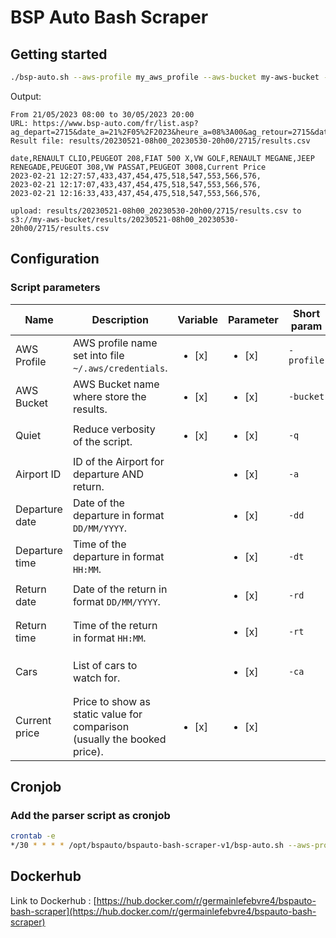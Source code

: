 # BSP Auto Bash Scraper

## Getting started
```bash
./bsp-auto.sh --aws-profile my_aws_profile --aws-bucket my-aws-bucket --quiet --airport '3715' --departure-date '21/05/2023' --departure-time '08:00' --return-date '30/05/2023' --return-time '20:00' --cars "RENAULT CLIO,PEUGEOT 208,FIAT 500 X,VW GOLF,RENAULT MEGANE,JEEP RENEGADE,PEUGEOT 308,VW PASSAT,PEUGEOT 3008"
```

Output:
```raw
From 21/05/2023 08:00 to 30/05/2023 20:00
URL: https://www.bsp-auto.com/fr/list.asp?ag_depart=2715&date_a=21%2F05%2F2023&heure_a=08%3A00&ag_retour=2715&date_d=30%2F05%2F2023&heure_d=20%3A00&chkage=1&age=25
Result file: results/20230521-08h00_20230530-20h00/2715/results.csv

date,RENAULT CLIO,PEUGEOT 208,FIAT 500 X,VW GOLF,RENAULT MEGANE,JEEP RENEGADE,PEUGEOT 308,VW PASSAT,PEUGEOT 3008,Current Price
2023-02-21 12:27:57,433,437,454,475,518,547,553,566,576,
2023-02-21 12:17:07,433,437,454,475,518,547,553,566,576,
2023-02-21 12:16:33,433,437,454,475,518,547,553,566,576,

upload: results/20230521-08h00_20230530-20h00/2715/results.csv to s3://my-aws-bucket/results/20230521-08h00_20230530-20h00/2715/results.csv
```



## Configuration

### Script parameters

| Name           | Description                                                              | Variable               | Parameter              | Short param | Long param         | Default value    | Example                             |
|----------------|--------------------------------------------------------------------------|------------------------|------------------------|-------------|--------------------|------------------|-------------------------------------|
| AWS Profile    | AWS profile name set into file `~/.aws/credentials`.                     | <ul><li>[x] </li></ul> | <ul><li>[x] </li></ul> | `-profile`  | `--aws-profile`    | `my_aws_profile` | `--aws-profile my_aws_profile`      |
| AWS Bucket     | AWS Bucket name where store the results.                                 | <ul><li>[x] </li></ul> | <ul><li>[x] </li></ul> | `-bucket`   | `--aws-bucket`     | `my-aws-bucket`  | `--aws-bucket my-aws-bucket`        |
| Quiet          | Reduce verbosity of the script.                                          | <ul><li>[x] </li></ul> | <ul><li>[x] </li></ul> | `-q`        | `--quiet`          | *None*           | `--quiet`                           |
| Airport ID     | ID of the Airport for departure AND return.                              |                        | <ul><li>[x] </li></ul> | `-a`        | `--airport`        | *None*           | `--airport '3720`                   |
| Departure date | Date of the departure in format `DD/MM/YYYY`.                            |                        | <ul><li>[x] </li></ul> | `-dd`       | `--departure-date` | *None*           | `--departure-date '13/05/2023'`     |
| Departure time | Time of the departure in format `HH:MM`.                                 |                        | <ul><li>[x] </li></ul> | `-dt`       | `--departure-time` | *None*           | `--departure-tome '13:00'`          |
| Return date    | Date of the return in format `DD/MM/YYYY`.                               |                        | <ul><li>[x] </li></ul> | `-rd`       | `--return-date`    | *None*           | `--return-date '25/05/2023'`        |
| Return time    | Time of the return in format `HH:MM`.                                    |                        | <ul><li>[x] </li></ul> | `-rt`       | `--return-time`    | *None*           | `--return-time '10:00'`             |
| Cars           | List of cars to watch for.                                               |                        | <ul><li>[x] </li></ul> | `-ca`       | `--cars`           | *None*           | `--cars "RENAULT CLIO,PEUGEOT 208"` |
| Current price  | Price to show as static value for comparison (usually the booked price). | <ul><li>[x] </li></ul> | <ul><li>[x] </li></ul> |             |                    |                  |                                     |


## Cronjob

### Add the parser script as cronjob

```bash
crontab -e
*/30 * * * * /opt/bspauto/bspauto-bash-scraper-v1/bsp-auto.sh --aws-profile my_aws_profile --aws-bucket bspauto-results --quiet --airport '3720' --departure-date '14/05/2023' --departure-time '13:30' --return-date '25/05/2023' --return-time '10:30' --current-price '575'
```

## Dockerhub

Link to Dockerhub : [https://hub.docker.com/r/germainlefebvre4/bspauto-bash-scraper](https://hub.docker.com/r/germainlefebvre4/bspauto-bash-scraper)
